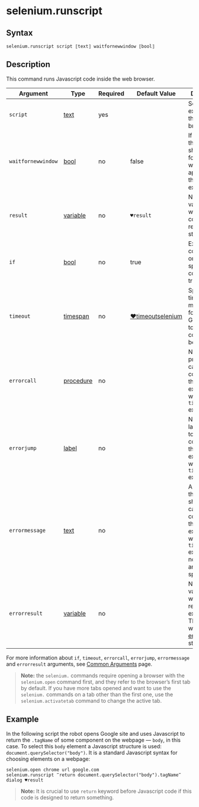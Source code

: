 # selenium.runscript

## Syntax

```G1ANT
selenium.runscript script ⟦text⟧ waitfornewwindow ⟦bool⟧
```

## Description

This command runs Javascript code inside the web browser.

| Argument | Type | Required | Default Value | Description |
| -------- | ---- | -------- | ------------- | ----------- |
|`script` | [text](https://manual.g1ant.com/link/G1ANT.Language/G1ANT.Language/Structures/TextStructure.md) | yes |  | Script to be executed in the web browser |
|`waitfornewwindow` | [bool](https://manual.g1ant.com/link/G1ANT.Language/G1ANT.Language/Structures/BooleanStructure.md) | no | false | If set to `true`, the command should wait for a new window to appear after the script execution |
| `result`       | [variable](https://manual.g1ant.com/link/G1ANT.Language/G1ANT.Language/Structures/VariableStructure.md) | no       | `♥result`                                                   | Name of a variable where the command's result will be stored |
| `if`           | [bool](https://manual.g1ant.com/link/G1ANT.Language/G1ANT.Language/Structures/BooleanStructure.md) | no       | true                                                        | Executes the command only if a specified condition is true   |
| `timeout`      | [timespan](https://manual.g1ant.com/link/G1ANT.Language/G1ANT.Language/Structures/TimeSpanStructure.md) | no       | [♥timeoutselenium](https://manual.g1ant.com/link/G1ANT.Language/G1ANT.Addon.Core/Variables/TimeoutSeleniumVariable.md) | Specifies time in milliseconds for G1ANT.Robot to wait for the command to be executed |
| `errorcall`    | [procedure](https://manual.g1ant.com/link/G1ANT.Language/G1ANT.Language/Structures/ProcedureStructure.md) | no       |                                                             | Name of a procedure to call when the command throws an exception or when a given `timeout` expires |
| `errorjump`    | [label](https://manual.g1ant.com/link/G1ANT.Language/G1ANT.Language/Structures/LabelStructure.md) | no       |                                                             | Name of the label to jump to when the command throws an exception or when a given `timeout` expires |
| `errormessage` | [text](https://manual.g1ant.com/link/G1ANT.Language/G1ANT.Language/Structures/TextStructure.md) | no       |                                                             | A message that will be shown in case the command throws an exception or when a given `timeout` expires, and no `errorjump` argument is specified |
| `errorresult`  | [variable](https://manual.g1ant.com/link/G1ANT.Language/G1ANT.Language/Structures/VariableStructure.md) | no       |                                                             | Name of a variable that will store the returned exception. The variable will be of [error](https://manual.g1ant.com/link/G1ANT.Language/G1ANT.Language/Structures/ErrorStructure.md) structure  |

For more information about `if`, `timeout`, `errorcall`, `errorjump`, `errormessage` and `errorresult` arguments, see [Common Arguments](https://manual.g1ant.com/link/G1ANT.Manual/appendices/common-arguments.md) page.

> **Note:** the `selenium.` commands require opening a browser with the `selenium.open` command first, and they refer to the browser’s first tab by default. If you have more tabs opened and want to use the `selenium.` commands on a tab other than the first one, use the `selenium.activatetab` command to change the active tab.

## Example

In the following script the robot opens Google site and uses Javascript to return the `.tagName` of some component on the webpage — `body`, in this case. To select this `body` element a Javascript structure is used: `document.querySelector("body")`. It is a standard Javascript syntax for choosing elements on a webpage:

```G1ANT
selenium.open chrome url google.com
selenium.runscript ‴return document.querySelector("body").tagName‴
dialog ♥result
```

> **Note:** It is crucial to use `return` keyword before Javascript code if this code is designed to return something.
